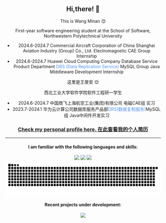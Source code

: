 <div align="center">
	<h2>
		Hi,there! 👋
	</h2>
	<div>
		<div class="left-column">
			<p>This is Wang Minan 😊</p>
			<p>First-year software engineering student at the School of Software, Northwestern Polytechnical University
			</p>
			<ul>
				<li>2024.6-2024.7 Commercial Aircraft Corporation of China Shanghai Aviation Industry (Group) Co., Ltd.
					Electromagnetic CAE Group Internship</li>
				<li>2024.6-2024.7 Huawei Cloud Computing Company Database Service Product Department <a
						href="https://www.huaweicloud.com/product/drs.html" style="text-decoration: none; color: #5194F0;"> DRS
						(Data
						Replication Service) </a> MySQL Group Java Middleware Development Internship</li>
			</ul>
		</div>
		<div>
			<p>这里是王旻安 😊</p>
			<p>西北工业大学软件学院软件工程研一学生</p>
			<ul>
				<li>2024.6-2024.7 中国商飞上海航空工业(集团)有限公司 电磁CAE组 实习</li>
				<li>2023.7-2024.1 华为云计算公司数据库服务产品部<a href="https://www.huaweicloud.com/product/drs.html"
						style="text-decoration: none; color: #5194F0;">DRS(数据复制服务)</a>MySQL组 Java中间件开发实习</li>
			</ul>
		</div>
	</div>
	<h3>
		<a href="README.pdf">Check my personal profile here. 在此查看我的个人简历</a>
	</h3>
	<hr />
	<h4>I am familiar with the following languages and skills:</h4>
	<div>
		<img src="https://img.shields.io/badge/-Java-orange" />
		<img src="https://img.shields.io/badge/-MySQL-blue" />
		<img src="https://img.shields.io/badge/-Vue.js-brightgreen" />
	</div>
	<div>
		<picture>
			<source media="(prefers-color-scheme: dark)"
				srcset="https://raw.githubusercontent.com/wangminan/wangminan/output/github-contribution-grid-snake-dark.svg">
			<source media="(prefers-color-scheme: light)"
				srcset="https://raw.githubusercontent.com/wangminan/wangminan/output/github-contribution-grid-snake.svg">
			<img alt="github contribution grid snake animation"
				src="https://raw.githubusercontent.com/wangminan/wangminan/output/github-contribution-grid-snake.svg">
		</picture>
	</div>
	<h4>
		Recent projects under development:
	</h4>
	<div style="display: flex; justify-content: space-around;">
		<a href="https://github.com/WangMinan/arktouros">
			<picture>
				<source
					srcset="https://github-readme-stats-wangminan.vercel.app/api/pin/?username=WangMinan&repo=arktouros&theme=dark"
					media="(prefers-color-scheme: dark)" />
				<source
					srcset="https://github-readme-stats-wangminan.vercel.app/api/pin/?username=WangMinan&repo=arktouros"
					media="(prefers-color-scheme: light), (prefers-color-scheme: no-preference)" />
				<img
					src="https://github-readme-stats-wangminan.vercel.app/api/pin/?username=WangMinan&repo=arktouros" />
			</picture>
		</a>
	</div>
</div>
